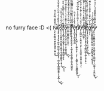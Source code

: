 no furry face :D <( Ņ̸̧̙̫̩̗̳͈̮̤̺̥̰̝̫͖̟̺͓̰͍͙̯͑́̆͌̃́̿͐̎̈́̋̚͜ę̷̨̡̢̧̡̡̡̮̜̼̰̫̦̼̺̫͖͔̣̱̲͕͍̞̙͕̣̻͕̺̥̟̻͚͖̗͍͍̜̥̯͓̻̣̹̉̈́͐̂̋̐́̑̔͋̃̀̈́̎̄̓͂͐̊͂̍̽̋̈́̈́̈́͋̚̚͜͜͝ͅs̵̢̖̹̖̩̰̤͍̼͍͙̟̫̮̻̦̭͚̝̜͓̖̰͚̖̲̳̼͎͉̱̟͎̉̒̈́̎͗́̋́̉͒̑̇̚͘͜͜͝ͅͅͅt̸̢̧̖̩̞͇̩͉̥̫̣͇̘̠̦̹̜͍̝͕͇̫̺̖̝̩̐̂͗̀̓̓̇́̂̂̓̑̊̌̈̓͒̌̽̕̕̚͝͠͝ͅo̵̢̝̱̫̩̦̺̗̺̘͈͔̩̰͎̹̥̜̻̖͍̼̒̈̐̈̆͊̆͒̈́͑̇̽̏̽͊̒̃́̓̅̈́̾̓͋͋̊̑̋̀̓͋͂̋̐͆́͆̈̅͑̕̚̕̕͜͜͝͝ͅŕ̵͓̲̤͓͚̻͙̻̩̙͎̼͈͆̈́̿̏̇̑̆͂̀̃̎̀̓̋͋̄͌̀̂̇̏̃̏̈̈́͊͆̔͠ͅ ̸̨̛̺̖̪̭̫̌̽͛̆̀͂̀̀͗̎͋͗̾̈́͑̐̑̓̉̒͑̃̚̚̕͝͝͠r̵̨̡̛̠͍͕̫͕̟͈͍̬̱̼͉̙͎͉͚͎̝̙̬̯̮̯̳̥͎̼̬̗͍͖̬̺̬̐̂́̅̄̉́̓̊̏̐̃̀̓̾͌̄͂̑̆̀̑̃̓̌̓̽͒̿̓̓̆̎͘͘̚͠͝͠ͅȇ̷̢̛̖̟̪̱͎̖̻͙̰̤̭̲̈́͛̂̀̓͗̒́̅̇̕̕p̸̨̧̧̢̢̨̛̛͙̥̺̘͕̩̝͖̟̯͕̟̜̠̙̩̹͕̬̻̥͎͉͎̮͖̯̳̱̱̺̘̓̈́͗̓̅͂͑͋̾̾̃̃̉͆́̑͌̚͘͜͝ͅͅơ̵̡̖̯̪̪̣̰̣͔̱͍̮̠̟͈̞̙͕̞̥͈̺̯͓͙͍̱̱̥͙̬̭̩̗̈́͐̈̌́̔̍̀̎̔̔̃̒͒̔͋͋͒̇̃̀̕͘̕ͅs̴̛̛̩̩̫̜͖̺̼̠̹̓̓͗̿͌̐̓́͐̀̆͋̾͗͑̽̑͂̔̃̈́̍͛̉͐́̒̊̈͊̽̅̾̉̕̕̕̚̕͠͠į̸̧̡̨̧̧̛̤͉̮̝̟̥͔̺͎̝̻̪̫̲̜̟͚̦̯̖͎̝̟̠̅͂̅̎̒̐̑̑̀̓̂͆̔̀͋̄̔̿̌̓̅̾͆͐̾͘͘t̸̢̧̡̡̛̮̤̮̤͓͕̮̞̥̫̤͖̥̜̪̗͖́̾̀͛̀̂̐͊̌̓̈́̑̍̊̄̽̐̏̓͋̏̅̀̄̏̈́͘̚̚͜͝͠͝͠͝ͅớ̶̛͇̤̟͎͌̔̀͆̎̔̄̋͗͐͊̆͊͐̉̌̀́͊̔͛͊͋̑͒͛͗͋̈̒̌̇̐͌͐̈̌̕͠͠͝ͅr̵̢̨̧̺͚̯̭̲̲̞̪͚̜͓̟͕̣̝̪̺̻̘͖̜̜̣̪͓̞͉̋̏͆̐̎͆̆̏̊͑̒̕̕ͅỳ̷̨͙͕̟̯̭̱͇͙͍̩͚̞̙̞̰̹̳̭̮̭̭̹͖̲̖̺̟̜͕̺͚̙̙̦̯̯̭̫͖͓̐͒̊͌̊̆̋̽̅͌̆́́̀͑̈́̑̅̂͐̀̿̿̐̒́͊͗̄̌̍̒̚̕̚͜͠ͅ
